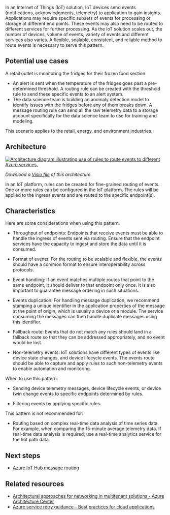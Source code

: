 In an Internet of Things (IoT) solution, IoT devices send events (notifications, acknowledgments, telemetry) to application to gain insights. Applications may require specific subsets of events for processing or storage at different end points. These events may also need to be routed to different services for further processing. As the IoT solution scales out, the number of devices, volume of events, variety of events and different services also varies. A flexible, scalable, consistent, and reliable method to route events is necessary to serve this pattern.

## Potential use cases

A retail outlet is monitoring the fridges for their frozen food section:

- An alert is sent when the temperature of the fridges goes past a pre-determined threshold. A routing rule can be created with the threshold rule to send these specific events to an alert system.
- The data science team is building an anomaly detection model to identify issues with the fridges before any of them breaks down. A message routing rule can send all the raw telemetry data to a storage account specifically for the data science team to use for training and modeling.

This scenario applies to the retail, energy, and environment industries.

## Architecture

[ ![Architecture diagram illustrating use of rules to route events to different Azure services.](media/event-routing.svg)](media/event-routing.svg#lightbox)

*Download a [Visio file](https://arch-center.azureedge.net/event-routing.vsdx) of this architecture.*

In an IoT platform, rules can be created for fine-grained routing of events. One or more rules can be configured in the IoT platform. The rules will be applied to the ingress events and are routed to the specific endpoint(s).

## Characteristics

Here are some considerations when using this pattern.

- Throughput of endpoints: Endpoints that receive events must be able to handle the ingress of events sent via routing. Ensure that the endpoint services have the capacity to ingest and store the data until it is consumed.

- Format of events: For the routing to be scalable and flexible, the events should have a common format to ensure interoperability across protocols.

- Event handling: If an event matches multiple routes that point to the same endpoint, it should deliver to that endpoint only once. It is also important to guarantee message ordering in such situations.

- Events duplication: For handling message duplication, we recommend stamping a unique identifier in the application properties of the message at the point of origin, which is usually a device or a module. The service consuming the messages can then handle duplicate messages using this identifier.

- Fallback route: Events that do not match any rules should land in a fallback route so that they can be addressed appropriately, and no event would be lost.

- Non-telemetry events: IoT solutions have different types of events like device state changes, and device lifecycle events. The events route should be able to capture and apply rules to such non-telemetry events to enable automation and monitoring.

When to use this pattern:

- Sending device telemetry messages, device lifecycle events, or device twin change events to specific endpoints determined by rules.

- Filtering events by applying specific rules.

This pattern is not recommended for:

- Routing based on complex real-time data analysis of time series data. For example, when comparing the 15-minute average telemetry data. If real-time data analysis is required, use a real-time analytics service for the hot path data.

## Next steps

- [Azure IoT Hub message routing](/azure/iot-hub/iot-hub-devguide-messages-d2c)

## Related resources

- [Architectural approaches for networking in multitenant solutions - Azure Architecture Center](/azure/architecture/guide/multitenant/approaches/networking)
- [Azure service retry guidance - Best practices for cloud applications](/azure/architecture/best-practices/retry-service-specific)
